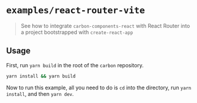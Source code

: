 # `examples/react-router-vite`

> See how to integrate `carbon-components-react` with React Router into a
> project bootstrapped with `create-react-app`

## Usage

First, run `yarn build` in the root of the `carbon` repository.

```sh
yarn install && yarn build
```

Now to run this example, all you need to do is `cd` into the directory, run
`yarn install`, and then `yarn dev`.
